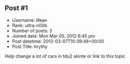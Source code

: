 ## Post #1
- Username: Иван
- Rank: ultra-n00b
- Number of posts: 2
- Joined date: Mon Mar 05, 2012 6:45 pm
- Post datetime: 2012-03-07T10:39:48+00:00
- Post Title: hrythy

Help change a lot of cars in tdu2 skinte or link to this topic
